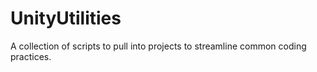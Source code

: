 # UnityUtilities
A collection of scripts to pull into projects to streamline common coding practices.
